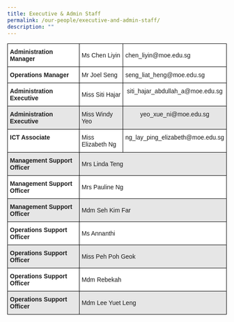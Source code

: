```yaml
---
title: Executive & Admin Staff
permalink: /our-people/executive-and-admin-staff/
description: ""
---
```

<style type="text/css">
.tg  {border-collapse:collapse;border-spacing:0;}
.tg td{border-color:black;border-style:solid;border-width:1px;font-family:Arial, sans-serif;font-size:14px;
  overflow:hidden;padding:10px 5px;word-break:normal;}
.tg th{border-color:black;border-style:solid;border-width:1px;font-family:Arial, sans-serif;font-size:14px;
  font-weight:normal;overflow:hidden;padding:10px 5px;word-break:normal;}
.tg .tg-syb7{background-color:#E6E6E6;text-align:center;vertical-align:top}
.tg .tg-bsu7{background-color:#E6E6E6;text-align:left;vertical-align:middle}
.tg .tg-dgl5{background-color:#FFF;font-weight:bold;text-align:left;vertical-align:top}
.tg .tg-zr06{background-color:#FFF;text-align:left;vertical-align:middle}
.tg .tg-3qhc{background-color:#E6E6E6;font-weight:bold;text-align:left;vertical-align:top}
.tg .tg-7yig{background-color:#FFF;text-align:center;vertical-align:top}
.tg .tg-ktyi{background-color:#FFF;text-align:left;vertical-align:top}
</style>
<table class="tg">
<thead>
  <tr>
    <td class="tg-dgl5"><span style="font-weight:bold">Administration Manager</span></td>
    <td class="tg-zr06">Ms Chen Liyin</td>
    <td class="tg-zr06">chen_liyin@moe.edu.sg</td>
  </tr>
</thead>
<tbody>
  <tr>
    <td class="tg-dgl5"><span style="font-weight:bold">Operations Manager</span></td>
    <td class="tg-zr06">Mr Joel Seng</td>
    <td class="tg-zr06">seng_liat_heng@moe.edu.sg</td>
  </tr>
  <tr>
    <td class="tg-dgl5"><span style="font-weight:bold">Administration Executive</span></td>
    <td class="tg-zr06">Miss Siti Hajar</td>
    <td class="tg-7yig">siti_hajar_abdullah_a@moe.edu.sg</td>
  </tr>
  <tr>
    <td class="tg-3qhc"><span style="font-weight:bold">Administration Executive</span></td>
    <td class="tg-bsu7">Miss Windy Yeo</td>
    <td class="tg-syb7">yeo_xue_ni@moe.edu.sg</td>
  </tr>
  <tr>
    <td class="tg-dgl5"><span style="font-weight:bold">ICT Associate</span></td>
    <td class="tg-zr06">Miss Elizabeth Ng</td>
    <td class="tg-ktyi">ng_lay_ping_elizabeth@moe.edu.sg</td>
  </tr>
  <tr>
    <td class="tg-3qhc"><span style="font-weight:bold">Management Support Officer</span></td>
    <td class="tg-bsu7" colspan="2">Mrs Linda Teng</td>
  </tr>
  <tr>
    <td class="tg-dgl5"><span style="font-weight:bold">Management Support Officer</span></td>
    <td class="tg-zr06" colspan="2">Mrs Pauline Ng</td>
  </tr>
  <tr>
    <td class="tg-3qhc"><span style="font-weight:bold">Management Support Officer</span></td>
    <td class="tg-bsu7" colspan="2">Mdm Seh Kim Far</td>
  </tr>
  <tr>
    <td class="tg-dgl5"><span style="font-weight:bold">Operations Support Officer</span></td>
    <td class="tg-zr06" colspan="2">Ms Annanthi</td>
  </tr>
  <tr>
    <td class="tg-3qhc"><span style="font-weight:bold">Operations Support Officer</span></td>
    <td class="tg-bsu7" colspan="2">Miss Peh Poh Geok</td>
  </tr>
  <tr>
    <td class="tg-dgl5"><span style="font-weight:bold">Operations Support Officer</span></td>
    <td class="tg-zr06" colspan="2">Mdm Rebekah</td>
  </tr>
  <tr>
    <td class="tg-3qhc"><span style="font-weight:bold">Operations Support Officer</span></td>
    <td class="tg-bsu7" colspan="2">Mdm Lee Yuet Leng</td>
  </tr>
</tbody>
</table>